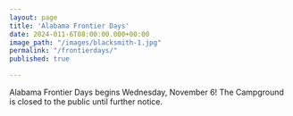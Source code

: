 ```yaml
---
layout: page
title: 'Alabama Frontier Days'
date: 2024-011-6T08:00:00.000+00:00
image_path: "/images/blacksmith-1.jpg"
permalink: "/frontierdays/"
published: true

---
```

Alabama Frontier Days begins Wednesday, November 6! The Campground is closed to the public until further notice.
